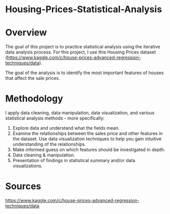 # Housing-Prices-Statistical-Analysis

# Overview

The goal of this project is to practice statistical analysis using the iterative data analysis process. For this project, I use this Housing Prices dataset (https://www.kaggle.com/c/house-prices-advanced-regression-techniques/data). 

The goal of the analysis is to identify the most important features of houses that affect the sale prices.

# Methodology

I apply data cleaning, data manipulation, data visualization, and various statistical analysis methods - more specifically:

1. Explore data and understand what the fields mean.
2. Examine the relationships between the sales price and other features in the dataset. Use data visualization techniques to help you gain intuitive understanding of the relationships.
3. Make informed guess on which features should be investigated in depth.
4. Data cleaning & manipulation.
5. Presentation of findings in statistical summary and/or data visualizations.

# Sources

https://www.kaggle.com/c/house-prices-advanced-regression-techniques/data
